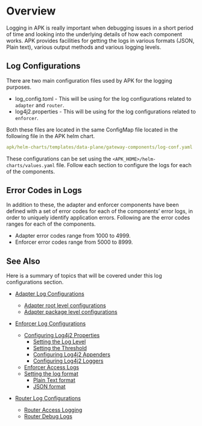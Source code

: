 # Overview

Logging in APK is really important when debugging issues in a short period of time and looking into the underlying details of how each component works. APK provides facilities for getting the logs in various formats (JSON, Plain text), various output methods and various logging levels.

## Log Configurations

There are two main configuration files used by APK for the logging purposes.

- log_config.toml - This will be using for the log configurations related to `adapter` and `router`.
- log4j2.properties - This will be using for the log configurations related to `enforcer`.

Both these files are located in the same ConfigMap file located in the following file in the APK helm chart.

```yaml
apk/helm-charts/templates/data-plane/gateway-components/log-conf.yaml
```

These configurations can be set using the `<APK_HOME>/helm-charts/values.yaml` file. Follow each section to configure the logs for each of the components.

## Error Codes in Logs 

In addition to these, the adapter and enforcer components have been defined with a set of error codes for each of the components’ error logs, in order to uniquely identify application errors. Following are the error codes ranges for each of the components.

- Adapter error codes range from 1000 to 4999.
- Enforcer error codes range from 5000 to 8999.


## See Also

Here is a summary of topics that will be covered under this log configurations section.

- [Adapter Log Configurations](../configure-logs-adapter/)
    - [Adapter root level configurations](../configure-logs-adapter#adapter-root-level-configurations)
    - [Adapter package level configurations](../configure-logs-adapter#adapter-package-level-configurations)

- [Enforcer Log Configurations](../configure-logs-enforcer)
    - [Configuring Log4j2 Properties](../configure-logs-enforcer/#configuring-log4j2-properties)
        - [Setting the Log Level](../configure-logs-enforcer/#setting-the-log-level)
        - [Setting the Threshold](../configure-logs-enforcer/#setting-the-threshold)
        - [Configuring Log4j2 Appenders](../configure-logs-enforcer/#configuring-log4j2-appenders)
        - [Configuring Log4j2 Loggers](../configure-logs-enforcer/#configuring-log4j2-loggers)
    - [Enforcer Access Logs](../configure-logs-enforcer/#enforcer-access-logs)
    - [Setting the log format](../configure-logs-enforcer/#setting-the-log-format)
        - [Plain Text format](../configure-logs-enforcer/#plain-text-format)
        - [JSON format](../configure-logs-enforcer/#json-format)

- [Router Log Configurations](../configure-logs-router/#router-log-configurations)
    - [Router Access Logging](../configure-logs-router/#router-access-logging)
    - [Router Debug Logs](../configure-logs-router/#router-debug-logs)
